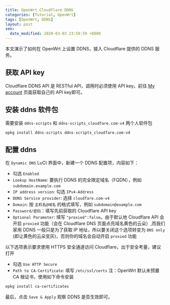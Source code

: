 ```yaml
---
title: OpenWrt Cloudflare DDNS
categories: [Tutorial, OpenWrt]
tags: [OpenWrt, DDNS]
layout: post
seo:
  date_modified: 2020-03-03 23:59:59 +0800
---
```


本文演示了如何在 OpenWrt 上设置 DDNS，接入 Cloudflare 提供的 DDNS 服务。

## 获取 API key

Cloudflare DDNS API 是 RESTful API，调用时必须使用 API key。前往 [My account](https://dash.cloudflare.com/profile/api-tokens) 页面获取自己的 API key即可。

## 安装 ddns 软件包

需要安装 `ddns-scripts` 和 `ddns-scripts_cloudfare.com-v4` 两个人软件包

```sh
opkg install ddns-scripts ddns-scripts_cloudfare.com-v4
```

## 配置 ddns

在 `Dynamic DNS` LuCI 界面中，新建一个 DDNS 配置项，内容如下：

- 勾选 `Enabled`
- `Lookup HostName`: 要执行 DDNS 的完全限定域名（FQDN），例如 `subdomain.example.com`
- `IP address version`: 勾选 `IPv4-Address`
- `DDNS Service provider`: 选择 `cloudfare.com-v4`
- `Domain`: 按 `主机名@域名` 的格式填写，例如 `subdomain@example.com`
- `Password/密码`：填写先前获取的 Cloudflare API key
- `Optional Parameter`: 填写 `"proxied":false`。由于默认地 Cloudflare API 会开启 `proxied` 功能（会在 Cloudflare DNS 页面点亮域名黄色的云朵）,而我们家用 DDNS 一般只是为了获取 IP 地址，所以要关闭这个选项转变为 `DNS only` (即让黄色的云朵变灰)，否则你的域名会自动开启 `proxied` 功能

以下选项表示要求使用 HTTPS 安全通道访问 Cloudflare，出于安全考量，建议打开

- 勾选 `Use HTTP Secure`
- `Path to CA-Certificate`: 填写 `/etc/ssl/certs` 注：OpenWrt 默认未预置 CA 根证书，使用如下命令安装

```sh
opkg install ca-certificates
```

最后，点击 `Save & Apply` 观察 DDNS 是否生效即可。
